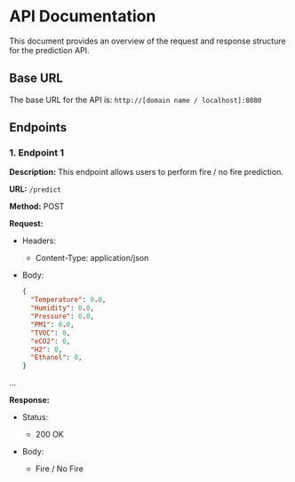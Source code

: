 # API Documentation

This document provides an overview of the request and response structure for the prediction API.

## Base URL

The base URL for the API is: `http://[domain name / localhost]:8080`

## Endpoints

### 1. Endpoint 1

**Description:** This endpoint allows users to perform fire / no fire prediction.

**URL:** `/predict`

**Method:** POST

**Request:**

- Headers:
  - Content-Type: application/json

- Body:
  ```json
  {
    "Temperature": 0.0,
    "Humidity": 0.0,
    "Pressure": 0.0,
    "PM1": 0.0,
    "TVOC": 0,
    "eCO2": 0,
    "H2": 0,
    "Ethanol": 0,
  }
...

**Response:**

- Status:
  - 200 OK

- Body:
  - Fire / No Fire